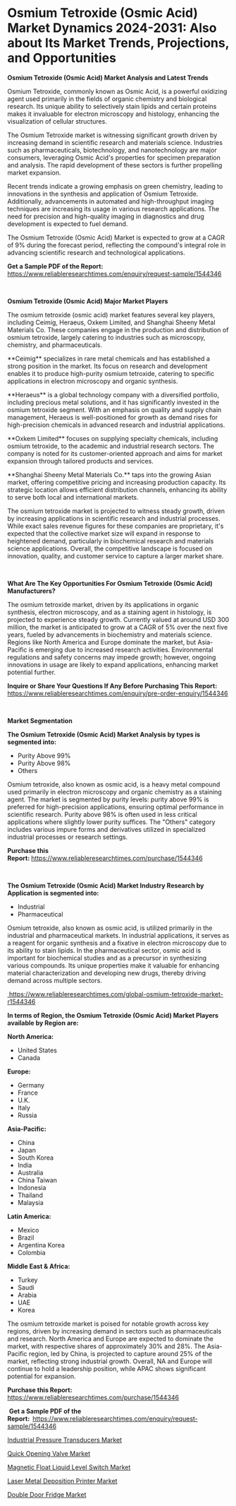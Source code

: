 <p><h1>Osmium Tetroxide (Osmic Acid) Market Dynamics 2024-2031: Also about Its Market Trends, Projections, and Opportunities</h1></p><p><strong>Osmium Tetroxide (Osmic Acid) Market Analysis and Latest Trends</strong></p>
<p><p>Osmium Tetroxide, commonly known as Osmic Acid, is a powerful oxidizing agent used primarily in the fields of organic chemistry and biological research. Its unique ability to selectively stain lipids and certain proteins makes it invaluable for electron microscopy and histology, enhancing the visualization of cellular structures.</p><p>The Osmium Tetroxide market is witnessing significant growth driven by increasing demand in scientific research and materials science. Industries such as pharmaceuticals, biotechnology, and nanotechnology are major consumers, leveraging Osmic Acid's properties for specimen preparation and analysis. The rapid development of these sectors is further propelling market expansion.</p><p>Recent trends indicate a growing emphasis on green chemistry, leading to innovations in the synthesis and application of Osmium Tetroxide. Additionally, advancements in automated and high-throughput imaging techniques are increasing its usage in various research applications. The need for precision and high-quality imaging in diagnostics and drug development is expected to fuel demand.</p><p>The Osmium Tetroxide (Osmic Acid) Market is expected to grow at a CAGR of 9% during the forecast period, reflecting the compound's integral role in advancing scientific research and technological applications.</p></p>
<p><strong>Get a Sample PDF of the Report:&nbsp;</strong> <a href="https://www.reliableresearchtimes.com/enquiry/request-sample/1544346?utm_campaign=1287&utm_medium=2&utm_source=Github&utm_content=ia&utm_term=29092024&utm_id=osmium-tetroxide-osmic-acid">https://www.reliableresearchtimes.com/enquiry/request-sample/1544346</a></p>
<p>&nbsp;</p>
<p><strong>Osmium Tetroxide (Osmic Acid) Major Market Players</strong></p>
<p><p>The osmium tetroxide (osmic acid) market features several key players, including Ceimig, Heraeus, Oxkem Limited, and Shanghai Sheeny Metal Materials Co. These companies engage in the production and distribution of osmium tetroxide, largely catering to industries such as microscopy, chemistry, and pharmaceuticals.</p><p>**Ceimig** specializes in rare metal chemicals and has established a strong position in the market. Its focus on research and development enables it to produce high-purity osmium tetroxide, catering to specific applications in electron microscopy and organic synthesis.</p><p>**Heraeus** is a global technology company with a diversified portfolio, including precious metal solutions, and it has significantly invested in the osmium tetroxide segment. With an emphasis on quality and supply chain management, Heraeus is well-positioned for growth as demand rises for high-precision chemicals in advanced research and industrial applications.</p><p>**Oxkem Limited** focuses on supplying specialty chemicals, including osmium tetroxide, to the academic and industrial research sectors. The company is noted for its customer-oriented approach and aims for market expansion through tailored products and services.</p><p>**Shanghai Sheeny Metal Materials Co.** taps into the growing Asian market, offering competitive pricing and increasing production capacity. Its strategic location allows efficient distribution channels, enhancing its ability to serve both local and international markets.</p><p>The osmium tetroxide market is projected to witness steady growth, driven by increasing applications in scientific research and industrial processes. While exact sales revenue figures for these companies are proprietary, it's expected that the collective market size will expand in response to heightened demand, particularly in biochemical research and materials science applications. Overall, the competitive landscape is focused on innovation, quality, and customer service to capture a larger market share.</p></p>
<p>&nbsp;</p>
<p><strong>What Are The Key Opportunities For Osmium Tetroxide (Osmic Acid) Manufacturers?</strong></p>
<p><p>The osmium tetroxide market, driven by its applications in organic synthesis, electron microscopy, and as a staining agent in histology, is projected to experience steady growth. Currently valued at around USD 300 million, the market is anticipated to grow at a CAGR of 5% over the next five years, fueled by advancements in biochemistry and materials science. Regions like North America and Europe dominate the market, but Asia-Pacific is emerging due to increased research activities. Environmental regulations and safety concerns may impede growth; however, ongoing innovations in usage are likely to expand applications, enhancing market potential further.</p></p>
<p><strong>Inquire or Share Your Questions If Any Before Purchasing This Report:</strong> <a href="https://www.reliableresearchtimes.com/enquiry/pre-order-enquiry/1544346?utm_campaign=1287&utm_medium=2&utm_source=Github&utm_content=ia&utm_term=29092024&utm_id=osmium-tetroxide-osmic-acid">https://www.reliableresearchtimes.com/enquiry/pre-order-enquiry/1544346</a></p>
<p>&nbsp;</p>
<p><strong>Market Segmentation</strong></p>
<p><strong>The Osmium Tetroxide (Osmic Acid) Market Analysis by types is segmented into:</strong></p>
<p><ul><li>Purity Above 99%</li><li>Purity Above 98%</li><li>Others</li></ul></p>
<p><p>Osmium tetroxide, also known as osmic acid, is a heavy metal compound used primarily in electron microscopy and organic chemistry as a staining agent. The market is segmented by purity levels: purity above 99% is preferred for high-precision applications, ensuring optimal performance in scientific research. Purity above 98% is often used in less critical applications where slightly lower purity suffices. The "Others" category includes various impure forms and derivatives utilized in specialized industrial processes or research settings.</p></p>
<p><strong>Purchase this Report:&nbsp;</strong><a href="https://www.reliableresearchtimes.com/purchase/1544346?utm_campaign=1287&utm_medium=2&utm_source=Github&utm_content=ia&utm_term=29092024&utm_id=osmium-tetroxide-osmic-acid">https://www.reliableresearchtimes.com/purchase/1544346</a></p>
<p>&nbsp;</p>
<p><strong>The Osmium Tetroxide (Osmic Acid) Market Industry Research by Application is segmented into:</strong></p>
<p><ul><li>Industrial</li><li>Pharmaceutical</li></ul></p>
<p><p>Osmium tetroxide, also known as osmic acid, is utilized primarily in the industrial and pharmaceutical markets. In industrial applications, it serves as a reagent for organic synthesis and a fixative in electron microscopy due to its ability to stain lipids. In the pharmaceutical sector, osmic acid is important for biochemical studies and as a precursor in synthesizing various compounds. Its unique properties make it valuable for enhancing material characterization and developing new drugs, thereby driving demand across multiple sectors.</p></p>
<p><a href="https://www.reliableresearchtimes.com/global-osmium-tetroxide-market-r1544346?utm_campaign=1287&utm_medium=2&utm_source=Github&utm_content=ia&utm_term=29092024&utm_id=osmium-tetroxide-osmic-acid">&nbsp;https://www.reliableresearchtimes.com/global-osmium-tetroxide-market-r1544346</a></p>
<p><strong>In terms of Region, the Osmium Tetroxide (Osmic Acid) Market Players available by Region are:</strong></p>
<p>
    <p> <strong> North America: </strong>
        <ul>
            <li>United States</li>
            <li>Canada</li>
        </ul>
        </p> 
    <p> <strong> Europe: </strong>
        <ul>
            <li>Germany</li>
            <li>France</li>
            <li>U.K.</li>
            <li>Italy</li>
            <li>Russia</li>
        </ul>
        </p> 
    <p> <strong> Asia-Pacific: </strong>
        <ul>
            <li>China</li>
            <li>Japan</li>
            <li>South Korea</li>
            <li>India</li>
            <li>Australia</li>
            <li>China Taiwan</li>
            <li>Indonesia</li>
            <li>Thailand</li>
            <li>Malaysia</li>
        </ul>
        </p> 
    <p> <strong> Latin America: </strong>
        <ul>
            <li>Mexico</li>
            <li>Brazil</li>
            <li>Argentina Korea</li>
            <li>Colombia</li>
        </ul>
        </p> 
    <p> <strong> Middle East & Africa: </strong>
        <ul>
            <li>Turkey</li>
            <li>Saudi</li>
            <li>Arabia</li>
            <li>UAE</li>
            <li>Korea</li>
        </ul>
    </p>
    </p>
<p><p>The osmium tetroxide market is poised for notable growth across key regions, driven by increasing demand in sectors such as pharmaceuticals and research. North America and Europe are expected to dominate the market, with respective shares of approximately 30% and 28%. The Asia-Pacific region, led by China, is projected to capture around 25% of the market, reflecting strong industrial growth. Overall, NA and Europe will continue to hold a leadership position, while APAC shows significant potential for expansion.</p></p>
<p><strong>Purchase this Report: </strong><a href="https://www.reliableresearchtimes.com/purchase/1544346?utm_campaign=1287&utm_medium=2&utm_source=Github&utm_content=ia&utm_term=29092024&utm_id=osmium-tetroxide-osmic-acid">https://www.reliableresearchtimes.com/purchase/1544346</a></p>
<p>&nbsp;<strong>Get a Sample PDF of the Report:&nbsp;&nbsp;</strong><a href="https://www.reliableresearchtimes.com/enquiry/request-sample/1544346?utm_campaign=1287&utm_medium=2&utm_source=Github&utm_content=ia&utm_term=29092024&utm_id=osmium-tetroxide-osmic-acid">https://www.reliableresearchtimes.com/enquiry/request-sample/1544346</a></p>
<p><strong></strong></p>
<p><p><a href="https://issuu.com/reportprime-2/docs/industrial-pressure-transducers-mar_6d841ffa03e7c0?utm_campaign=1287&utm_medium=2&utm_source=Github&utm_content=ia&utm_term=29092024&utm_id=osmium-tetroxide-osmic-acid">Industrial Pressure Transducers Market</a></p><p><a href="https://www.linkedin.com/pulse/global-quick-opening-valve-market-size-share-analysis-product-tzrve?utm_campaign=1287&utm_medium=2&utm_source=Github&utm_content=ia&utm_term=29092024&utm_id=osmium-tetroxide-osmic-acid">Quick Opening Valve Market</a></p><p><a href="https://issuu.com/reportprime-2/docs/magnetic-float-liquid-level-switch-_6a331e2d81b791?utm_campaign=1287&utm_medium=2&utm_source=Github&utm_content=ia&utm_term=29092024&utm_id=osmium-tetroxide-osmic-acid">Magnetic Float Liquid Level Switch Market</a></p><p><a href="https://github.com/julyju69/Market-Research-Report-List-5/blob/main/laser-metal-deposition-printer-market.md?utm_campaign=1287&utm_medium=2&utm_source=Github&utm_content=ia&utm_term=29092024&utm_id=osmium-tetroxide-osmic-acid">Laser Metal Deposition Printer Market</a></p><p><a href="https://www.linkedin.com/pulse/future-trajectory-double-door-fridge-market-emerging-trends-wxpxe?utm_campaign=1287&utm_medium=2&utm_source=Github&utm_content=ia&utm_term=29092024&utm_id=osmium-tetroxide-osmic-acid">Double Door Fridge Market</a></p></p>